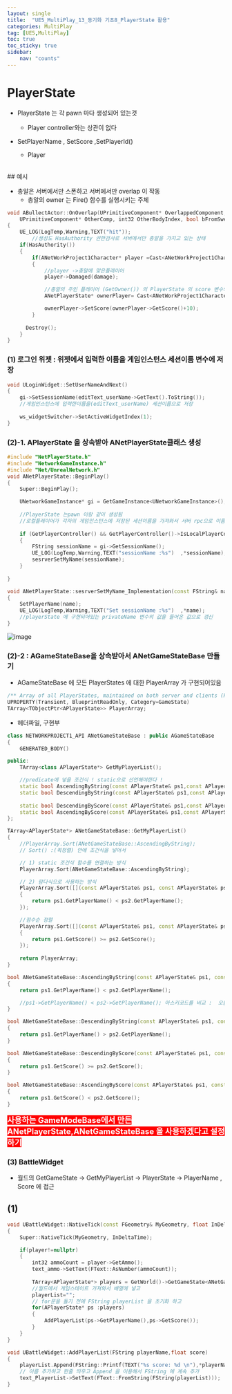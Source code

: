 ```yaml
---
layout: single
title:  "UE5_MultiPlay_13_동기화 기초8_PlayerState 활용"
categories: MultiPlay
tag: [UE5,MultiPlay]
toc: true
toc_sticky: true
sidebar:
    nav: "counts"
---
```


# PlayerState
   
* PlayerState 는 각 pawn 마다 생성되어 있는것
    * Player controller와는 상관이 없다    

* SetPlayerName , SetScore ,SetPlayerId()
	* Player
<br>	
## 예시

* 총알은 서버에서만 스폰하고 서버에서만 overlap 이 작동
    * 총알의 owner 는 Fire() 함수를 실행시키는 주체
   
        
   	
```cpp
void ABullectActor::OnOverlap(UPrimitiveComponent* OverlappedComponent, AActor* OtherActor,
	UPrimitiveComponent* OtherComp, int32 OtherBodyIndex, bool bFromSweep, const FHitResult& SweepResult)
{
	UE_LOG(LogTemp,Warning,TEXT("hit"));
		//생성도 HasAuthority 권한검사로 서버에서만 총알을 가지고 있는 상태  
	if(HasAuthority())
	{
		if(ANetWorkProject1Character* player =Cast<ANetWorkProject1Character>(OtherActor))
		{
			//player ->총알에 맞은플레이어  
			player->Damaged(damage);

			//총알의 주인 플레이어 (GetOwner()) 의 PlayerState 의 score 변수의 값에 10점 추가
			ANetPlayerState* ownerPlayer= Cast<ANetWorkProject1Character>(GetOwner())->GetPlayerState<ANetPlayerState>();

			ownerPlayer->SetScore(ownerPlayer->GetScore()+10);
		}
	 	
	  Destroy();
	}
}

```


### (1) 로그인 위젯 :  위젯에서 입력한 이름을 게임인스턴스 세션이름 변수에 저장 

```cpp
void ULoginWidget::SetUserNameAndNext()
{
	gi->SetSessionName(editText_userName->GetText().ToString());
	//게임인스턴스에 입력한이름을(editText_userName) 세션이름으로 저장
	
	ws_widgetSwitcher->SetActiveWidgetIndex(1);
}
```

### (2)-1. APlayerState 을 상속받아 ANetPlayerState클래스 생성

```cpp
#include "NetPlayerState.h"
#include "NetworkGameInstance.h"
#include "Net/UnrealNetwork.h"
void ANetPlayerState::BeginPlay()
{
	Super::BeginPlay();

	UNetworkGameInstance* gi = GetGameInstance<UNetworkGameInstance>();
	
	//PlayerState 는pawn 이랑 같이 생성됨
	//로컬플레이어가 각자의 게임인스턴스에 저장된 세션이름을 가져와서 서버 rpc으로 이름등록을요청 .
	
	if (GetPlayerController() && GetPlayerController()->IsLocalPlayerController() && gi!=nullptr)
	{
		FString sessionName = gi->GetSessionName();
		UE_LOG(LogTemp,Warning,TEXT("sessionName :%s")  ,*sessionName);
		sesrverSetMyName(sessionName);
	}
	
}

void ANetPlayerState::sesrverSetMyName_Implementation(const FString& name)
{
	SetPlayerName(name);
	UE_LOG(LogTemp,Warning,TEXT("Set sessionName :%s")  ,*name);
	//playerState 에 구현되어있는 privateName 변수의 값을 들어온 값으로 갱신 
}

```


![image](https://github.com/silverlnng/MultiTeamProject/assets/112385982/ba7935f6-c9b9-4858-8070-5ba3feb22f9b)

### (2)-2 : AGameStateBase을 상속받아서 ANetGameStateBase 만들기

* AGameStateBase 에 모든 PlayerStates 에 대한 PlayerArray 가 구현되어있음 

```cpp
/** Array of all PlayerStates, maintained on both server and clients (PlayerStates are always relevant) */
UPROPERTY(Transient, BlueprintReadOnly, Category=GameState)
TArray<TObjectPtr<APlayerState>> PlayerArray;
```
   
* 헤더파일, 구현부 
   
```cpp
class NETWORKPROJECT1_API ANetGameStateBase : public AGameStateBase
{
	GENERATED_BODY()

public:
	TArray<class APlayerState*> GetMyPlayerList();

	//predicate에 넣을 조건식 ! static으로 선언해야한다 !
	static bool AscendingByString(const APlayerState& ps1,const APlayerState& ps2);
	static bool DescendingByString(const APlayerState& ps1,const APlayerState& ps2);
	
	static bool DescendingByScore(const APlayerState& ps1,const APlayerState& ps2);
	static bool AscendingByScore(const APlayerState& ps1,const APlayerState& ps2);
};

```

```cpp
TArray<APlayerState*> ANetGameStateBase::GetMyPlayerList()
{
	//PlayerArray.Sort(ANetGameStateBase::AscendingByString);
	// Sort() :(퀵정렬) 안에 조건식을 넣어서

	// 1) static 조건식 함수를 연결하는 방식 
	PlayerArray.Sort(ANetGameStateBase::AscendingByString);

	// 2) 람다식으로 사용하는 방식 
	PlayerArray.Sort([](const APlayerState& ps1, const APlayerState& ps2)
	{
		return ps1.GetPlayerName() < ps2.GetPlayerName();
	});

	//점수순 정렬
	PlayerArray.Sort([](const APlayerState& ps1, const APlayerState& ps2)
	{
		return ps1.GetScore() >= ps2.GetScore();
	});
	
	return PlayerArray;
}

bool ANetGameStateBase::AscendingByString(const APlayerState& ps1, const APlayerState& ps2)
{
	return ps1.GetPlayerName() < ps2.GetPlayerName();

	//ps1->GetPlayerName() < ps2->GetPlayerName(); 아스키코드를 비교 :  오름차순 순서 => 오른쪽 값이 더크면 true를 반환
}

bool ANetGameStateBase::DescendingByString(const APlayerState& ps1, const APlayerState& ps2)
{
	return ps1.GetPlayerName() > ps2.GetPlayerName();
}

bool ANetGameStateBase::DescendingByScore(const APlayerState& ps1, const APlayerState& ps2)
{
	return ps1.GetScore() >= ps2.GetScore();
}

bool ANetGameStateBase::AscendingByScore(const APlayerState& ps1, const APlayerState& ps2)
{
	return ps1.GetScore() < ps2.GetScore();
}

```

<b><span style="color:white; background-color:red; font-size:130%">사용하는 GameModeBase에서 만든 ANetPlayerState,ANetGameStateBase 을 사용하겠다고 설정하기</span></b>

### (3) BattleWidget

* 월드의 GetGameState -> GetMyPlayerList -> PlayerState -> PlayerName , Score 에 접근

## (1)



```cpp
void UBattleWidget::NativeTick(const FGeometry& MyGeometry, float InDeltaTime)
{
	Super::NativeTick(MyGeometry, InDeltaTime);

	if(player!=nullptr)
	{
		int32 ammoCount = player->GetAmmo();
		text_ammo->SetText(FText::AsNumber(ammoCount));
		
		TArray<APlayerState*> players = GetWorld()->GetGameState<ANetGameStateBase>()->GetMyPlayerList();
		//월드에서 게임스테이트 가져와서 배열에 넣고
		playerList="";
		// for문을 돌기 전에 FString playerList 을 초기화 하고 
		for(APlayerState* ps :players)
		{
			AddPlayerList(ps->GetPlayerName(),ps->GetScore());
		}
	}
}
```
   
```cpp
void UBattleWidget::AddPlayerList(FString playerName,float score)
{
	playerList.Append(FString::Printf(TEXT("%s score: %d \n"),*playerName,(int32)score));
	// 이름 추가하고 한줄 띄우고 Append 을 이용해서 FString 에 계속 추가
	text_PlayerList->SetText(FText::FromString(FString(playerList)));
}
```
